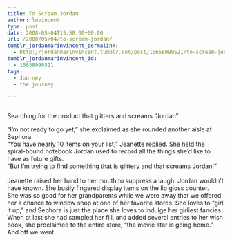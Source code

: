 ```yaml
---
title: To Scream Jordan
author: lmvincent
type: post
date: 2008-05-04T15:58:00+00:00
url: /2008/05/04/to-scream-jordan/
tumblr_jordanmarinvincent_permalink:
  - http://jordanmarinvincent.tumblr.com/post/15658999521/to-scream-jordan
tumblr_jordanmarinvincent_id:
  - 15658999521
tags:
  - Journey
  - the journey

---
```

<a href="http://www.flickr.com/photos/larryvincent/2466169698/" title="photo sharing" target="_blank" rel="noopener"><img src="http://farm4.static.flickr.com/3082/2466169698_f016aa6553_m.jpg" alt="" /></a>

Searching for the product that glitters and screams &ldquo;Jordan&rdquo;

&ldquo;I&rsquo;m not ready to go yet,&rdquo; she exclaimed as she rounded another aisle at Sephora.  
&ldquo;You have nearly 10 items on your list,&rdquo; Jeanette replied. She held the spiral-bound notebook Jordan used to record all the things she&rsquo;d like to have as future gifts.  
&ldquo;But I&rsquo;m trying to find something that is glittery and that screams Jordan!&rdquo;  
<a href="http://www.flickr.com/photos/larryvincent/2465421125/" title="photo sharing" target="_blank" rel="noopener"><img style="float:right;margin-left:10px;" src="http://farm3.static.flickr.com/2061/2465421125_c9698fd9dd_m.jpg" alt="" /></a>  
Jeanette raised her hand to her mouth to suppress a laugh. Jordan wouldn&rsquo;t have known. She busily fingered display items on the lip gloss counter.  
She was so good for her grandparents while we were away that we offered her a chance to window shop at one of her favorite stores. She loves to &ldquo;girl it up,&rdquo; and Sephora is just the place she loves to indulge her girliest fancies.  
When at last she had sampled her fill, and added several entries to her wish book, she proclaimed to the entire store, &ldquo;the movie star is going home.&rdquo;  
And off we went.

<div class="blogger-post-footer">
  <img loading="lazy" width="1" height="1" src="https://blogger.googleusercontent.com/tracker/9039099668816362935-7562630231588935994?l=jordansjourney2.blogspot.com" alt="" />
</div>